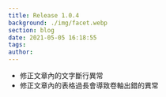 ```yaml
---
title: Release 1.0.4
background: ./img/facet.webp
section: blog
date: 2021-05-05 16:18:55
tags:
author:
---
```

- 修正文章內的文字斷行異常
- 修正文章內的表格過長會導致卷軸出錯的異常
